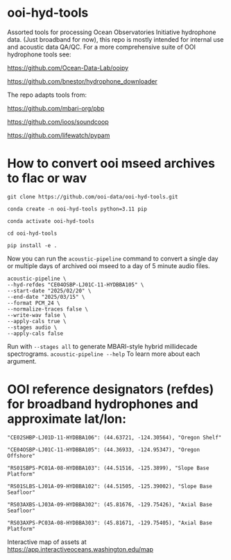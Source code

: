 # ooi-hyd-tools 

Assorted tools for processing Ocean Observatories Initiative hydrophone data. (Just broadband for now), this repo is mostly intended for internal use and acoustic data QA/QC. 
For a more comprehensive suite of OOI hydrophone tools see:

https://github.com/Ocean-Data-Lab/ooipy

https://github.com/bnestor/hydrophone_downloader

The repo adapts tools from: 

https://github.com/mbari-org/pbp

https://github.com/ioos/soundcoop

https://github.com/lifewatch/pypam

# How to convert ooi mseed archives to flac or wav
`git clone https://github.com/ooi-data/ooi-hyd-tools.git`

`conda create -n ooi-hyd-tools python=3.11 pip`

`conda activate ooi-hyd-tools`

`cd ooi-hyd-tools`

`pip install -e .`

Now you can run the `acoustic-pipeline` command to convert a single day or multiple days of archived ooi mseed to a day of 5 minute audio files.

```
acoustic-pipeline \
--hyd-refdes "CE04OSBP-LJ01C-11-HYDBBA105" \
--start-date "2025/02/20" \
--end-date "2025/03/15" \
--format PCM_24 \
--normalize-traces false \
--write-wav false \
--apply-cals true \
--stages audio \
--apply-cals false
```
Run with `--stages all` to generate MBARI-style hybrid millidecade spectrograms.
`acoustic-pipeline --help` To learn more about each argument. 

# OOI reference designators (refdes) for broadband hydrophones and approximate lat/lon:

`"CE02SHBP-LJ01D-11-HYDBBA106": (44.63721, -124.30564), "Oregon Shelf"`

`"CE04OSBP-LJ01C-11-HYDBBA105": (44.36933, -124.95347), "Oregon Offshore"`

`"RS01SBPS-PC01A-08-HYDBBA103": (44.51516, -125.3899), "Slope Base Platform"`

`"RS01SLBS-LJ01A-09-HYDBBA102": (44.51505, -125.39002), "Slope Base Seafloor"`

`"RS03AXBS-LJ03A-09-HYDBBA302": (45.81676, -129.75426), "Axial Base Seafloor"`

`"RS03AXPS-PC03A-08-HYDBBA303": (45.81671, -129.75405), "Axial Base Platform"`


Interactive map of assets at https://app.interactiveoceans.washington.edu/map
